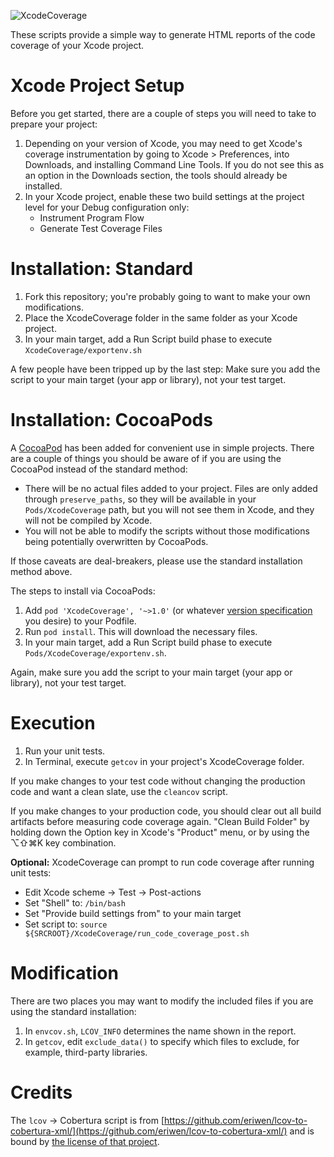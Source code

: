 ![XcodeCoverage](http://qualitycoding.org/jrwp/wp-content/uploads/2014/03/XcodeCoverage.png)

These scripts provide a simple way to generate HTML reports of the code coverage of your Xcode project.  


Xcode Project Setup
===================

Before you get started, there are a couple of steps you will need to take to prepare your project: 

1. Depending on your version of Xcode, you may need to get Xcode's coverage instrumentation by going to Xcode > Preferences, into Downloads, and installing Command Line Tools. If you do not see this as an option in the Downloads section, the tools should already be installed. 
4. In your Xcode project, enable these two build settings at the project level for your Debug configuration only:
	* Instrument Program Flow
	* Generate Test Coverage Files


Installation: Standard
======================

1. Fork this repository; you're probably going to want to make your own modifications.
2. Place the XcodeCoverage folder in the same folder as your Xcode project.
5. In your main target, add a Run Script build phase to execute `XcodeCoverage/exportenv.sh`

A few people have been tripped up by the last step: Make sure you add the script to your main target (your app or library), not your test target.


Installation: CocoaPods
=======================

A [CocoaPod](http://cocoapods.org/) has been added for convenient use in simple projects. There are a couple of things you should be aware of if you are using the CocoaPod instead of the standard method: 

- There will be no actual files added to your project. Files are only added through `preserve_paths`, so they will be available in your `Pods/XcodeCoverage` path, but you will not see them in Xcode, and they will not be compiled by Xcode.
- You will not be able to modify the scripts without those modifications being potentially overwritten by CocoaPods. 

If those caveats are deal-breakers, please use the standard installation method above. 

The steps to install via CocoaPods: 

1. Add `pod 'XcodeCoverage', '~>1.0'` (or whatever [version specification](http://guides.cocoapods.org/using/the-podfile.html#specifying-pod-versions) you desire) to your Podfile. 
2. Run `pod install`. This will download the necessary files.
3. In your main target, add a Run Script build phase to execute
`Pods/XcodeCoverage/exportenv.sh`. 

Again, make sure you add the script to your main target (your app or library), not your test target.


Execution
=========

1. Run your unit tests.
2. In Terminal, execute `getcov` in your project's XcodeCoverage folder.

If you make changes to your test code without changing the production code and want a clean slate, use the `cleancov` script.

If you make changes to your production code, you should clear out all build artifacts before measuring code coverage again. "Clean Build Folder" by holding down the Option key in Xcode's "Product" menu, or by using the ⌥⇧⌘K key combination.

**Optional:** XcodeCoverage can prompt to run code coverage after running unit tests:

  * Edit Xcode scheme -> Test -> Post-actions
  * Set "Shell" to: `/bin/bash`
  * Set "Provide build settings from" to your main target
  * Set script to: `source ${SRCROOT}/XcodeCoverage/run_code_coverage_post.sh`


Modification
============

There are two places you may want to modify the included files if you are using the standard installation:

1. In `envcov.sh`, `LCOV_INFO` determines the name shown in the report.
2. In `getcov`, edit `exclude_data()` to specify which files to exclude, for example, third-party libraries.

Credits
=======

The `lcov` -> Cobertura script is from [https://github.com/eriwen/lcov-to-cobertura-xml/](https://github.com/eriwen/lcov-to-cobertura-xml/) and is bound by [the license of that project](https://github.com/eriwen/lcov-to-cobertura-xml/blob/master/LICENSE.txt). 

